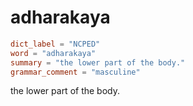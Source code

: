# adharakaya

``` toml
dict_label = "NCPED"
word = "adharakaya"
summary = "the lower part of the body."
grammar_comment = "masculine"
```

the lower part of the body.

